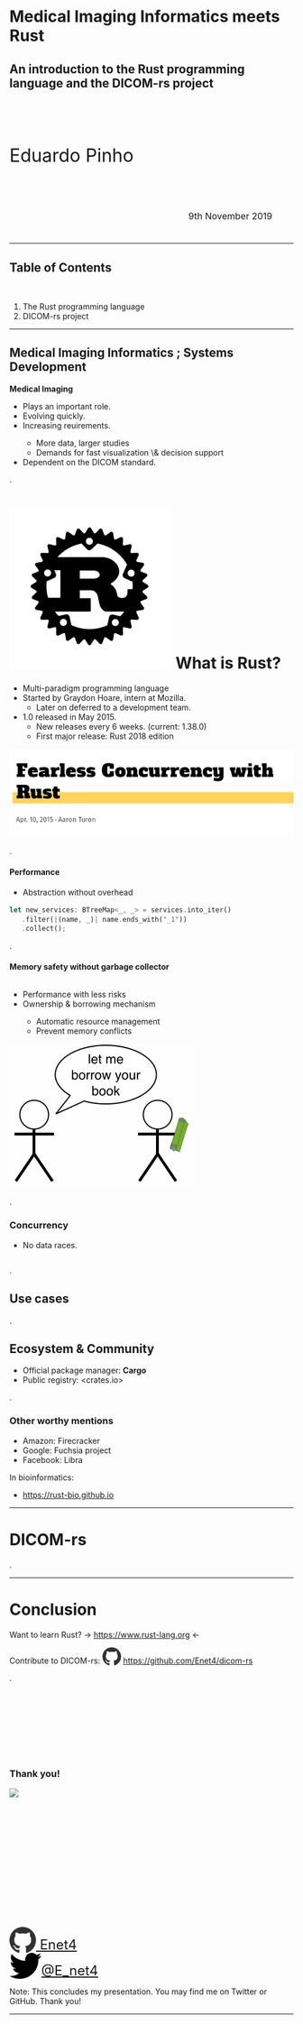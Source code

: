# Medical Imaging Informatics meets Rust

## An introduction to the Rust programming language and the DICOM-rs project

<div style="font-size: 24pt; text-align: left; margin-top: 96px; margin-bottom: 24px;">Eduardo Pinho</div>
<br>

<div style="font-size: 12pt; text-align: right; margin: 1cm;">9th November 2019</div>
<div class="foot" style="margin-left: 0pt; margin-right: 0pt; margin-bottom: 0pt; background-color: white;">
</div>

---

## Table of Contents

<br/>

1. The Rust programming language
2. DICOM-rs project

---

## Medical Imaging Informatics ; Systems Development

<!-- 
Digital medical imaging in healthcare institutions plays a valuable role in medical diagnosis, decision support, and treatment procedures. As the requirements and expectations of these systems increase, so do the concerns for fast, safe, and usable tools for the retrieval and manipulation of medical imaging data.
-->

<div class="container">
<b>Medical Imaging</b>
<ul>
  <li>Plays an important role.</li>
  <li>Evolving quickly.</li>
  <li>Increasing reuirements.</li>
  <ul>
    <li>More data, larger studies</li>
    <li>Demands for fast visualization \& decision support</li>
  </ul>
  <li class="fragment" data-fragment-index="0">Dependent on the DICOM standard.</li>
<ul>
</div>

.

# <img src="img/rust-logo-blk.svg" style="display:inline" /> What is Rust?

- Multi-paradigm programming language
- Started by Graydon Hoare, intern at Mozilla.
  - Later on deferred to a development team.
- 1.0 released in May 2015.
  - New releases every 6 weeks. (current: 1.38.0)
  - First major release: Rust 2018 edition 

<img class="fragment" data-fragment-index="0" src="img/fearless-concurrency-with-rust.png" />

.

#### Performance

- Abstraction without overhead

```rust
let new_services: BTreeMap<_, _> = services.into_iter()
   .filter(|(name, _)| name.ends_with("_1"))
   .collect();
```

.

#### Memory safety without garbage collector

<div class="container">
<div class="column column-one">
<ul>
<li>Performance with less risks</li>
<li>Ownership & borrowing mechanism</li>
<ul>
  <li>Automatic resource management</li>
  <li>Prevent memory conflicts</li>
</ul>
</div>
<div class="column column-two">
<img src="img/rust_ownership_53.gif" />
</div>
</div>

.

### Concurrency


- No data races.


```rust

```

.

## Use cases


.


## Ecosystem \& Community

- Official package manager: **Cargo**
- Public registry: <crates.io>


.

### Other worthy mentions

- Amazon: Firecracker
- Google: Fuchsia project
- Facebook: Libra


In bioinformatics:

- https://rust-bio.github.io

---

# DICOM-rs

.


---

# Conclusion

<span class="fragment" data-fragment-index="0">Want to learn Rust? → https://www.rust-lang.org ←</span>

<span class="fragment" data-fragment-index="1">Contribute to DICOM-rs: <img style="vertical-align: bottom" height="32" src="img/github.png" /> https://github.com/Enet4/dicom-rs</span>

.

<h3 style="margin-top: 4cm">Thank you!</h3>

![](https://rustacean.net/more-crabby-things/dancing-ferris.gif)

<div style="font-size">
</div>
<div class="foot" style="font-size: 18pt; margin-top: 6cm; margin-left: 0pt; margin-right: 0pt; margin-bottom: 0pt;">
   <a href="https://github.com/Enet4"><img style="vertical-align: bottom" height="46" src="img/github.png" /> Enet4</a>
   <br>
   <a href="https://www.twitter.com/E_net4"><img style="vertical-align: bottom" height="46" src="img/twitter.png" />@E_net4</a>
</div>

Note: This concludes my presentation. You may find me on Twitter or GitHub. Thank you!

---


